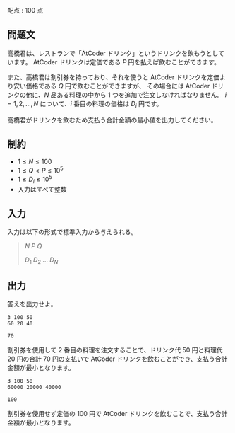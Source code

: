 配点 : $100$ 点

## 問題文

高橋君は、レストランで「AtCoder ドリンク」というドリンクを飲もうとしています。
AtCoder ドリンクは定価である $P$ 円を払えば飲むことができます。

また、高橋君は割引券を持っており、それを使うと AtCoder ドリンクを定価より安い価格である $Q$ 円で飲むことができますが、
その場合には AtCoder ドリンクの他に、$N$ 品ある料理の中から $1$ つを追加で注文しなければなりません。
$i = 1, 2, \ldots, N$ について、$i$ 番目の料理の価格は $D_i$ 円です。

高橋君がドリンクを飲むため支払う合計金額の最小値を出力してください。

## 制約

- $1 \leq N \leq 100$
- $1 \leq Q \lt P \leq 10^5$
- $1 \leq D_i \leq 10^5$
- 入力はすべて整数

## 入力

入力は以下の形式で標準入力から与えられる。

> $N$ $P$ $Q$
> 
> $D_1$ $D_2$ $\ldots$ $D_N$

## 出力

答えを出力せよ。

```input1
3 100 50
60 20 40
```

```output1
70
```

割引券を使用して $2$ 番目の料理を注文することで、ドリンク代 $50$ 円と料理代 $20$ 円の合計 $70$ 円の支払いで AtCoder ドリンクを飲むことができ、支払う合計金額が最小となります。

```input2
3 100 50
60000 20000 40000
```

```output2
100
```

割引券を使用せず定価の $100$ 円で AtCoder ドリンクを飲むことで、支払う合計金額が最小となります。